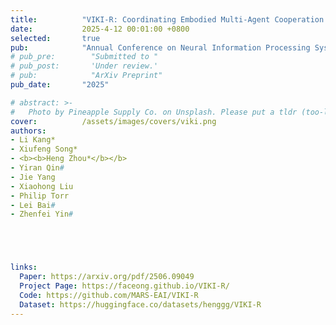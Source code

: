 ```yaml
---
title:          "VIKI-R: Coordinating Embodied Multi-Agent Cooperation via Reinforcement Learning"
date:           2025-4-12 00:01:00 +0800
selected:       true
pub:            "Annual Conference on Neural Information Processing Systems (NeurIPS)"
# pub_pre:        "Submitted to "
# pub_post:       'Under review.'
# pub:            "ArXiv Preprint"
pub_date:       "2025"

# abstract: >-
#   Photo by Pineapple Supply Co. on Unsplash. Please put a tldr (too-long-didnt-read, 1~2 sentences) of your publication here. It is not recommended to put the actual abstract here because it is usually too long to fit in. $\LaTeX$ is supported. $a=b+c$.
cover:          /assets/images/covers/viki.png
authors: 
- Li Kang*
- Xiufeng Song*
- <b><b>Heng Zhou*</b></b>
- Yiran Qin#
- Jie Yang
- Xiaohong Liu
- Philip Torr
- Lei Bai#
- Zhenfei Yin#





links:
  Paper: https://arxiv.org/pdf/2506.09049
  Project Page: https://faceong.github.io/VIKI-R/
  Code: https://github.com/MARS-EAI/VIKI-R
  Dataset: https://huggingface.co/datasets/henggg/VIKI-R
---
```

